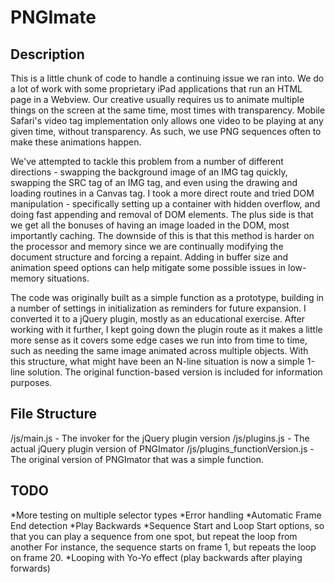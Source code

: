 PNGImate
========

Description
-----------
This is a little chunk of code to handle a continuing issue we ran into. We do a lot of work with some proprietary iPad applications that run an HTML page in a Webview. Our creative usually requires us to animate multiple things on the screen at the same time, most times with transparency. Mobile Safari's video tag implementation only allows one video to be playing at any given time, without transparency. As such, we use PNG sequences often to make these animations happen.

We've attempted to tackle this problem from a number of different directions - swapping the background image of an IMG tag quickly, swapping the SRC tag of an IMG tag, and even using the drawing and loading routines in a Canvas tag. I took a more direct route and tried DOM manipulation - specifically setting up a container with hidden overflow, and doing fast appending and removal of DOM elements. The plus side is that we get all the bonuses of having an image loaded in the DOM, most importantly caching. The downside of this is that this method is harder on the processor and memory since we are continually modifying the document structure and forcing a repaint. Adding in buffer size and animation speed options can help mitigate some possible issues in low-memory situations.

The code was originally built as a simple function as a prototype, building in a number of settings in initialization as reminders for future expansion. I converted it to a jQuery plugin, mostly as an educational exercise. After working with it further, I kept going down the plugin route as it makes a little more sense as it covers some edge cases we run into from time to time, such as needing the same image animated across multiple objects. With this structure, what might have been an N-line situation is now a simple 1-line solution. The original function-based version is included for information purposes.


File Structure
--------------
/js/main.js - The invoker for the jQuery plugin version
/js/plugins.js - The actual jQuery plugin version of PNGImator
/js/plugins_functionVersion.js - The original version of PNGImator that was a simple function.


TODO
----
*More testing on multiple selector types
*Error handling
*Automatic Frame End detection
*Play Backwards
*Sequence Start and Loop Start options, so that you can play a sequence from one spot, but repeat the loop from another
For instance, the sequence starts on frame 1, but repeats the loop on frame 20.
*Looping with Yo-Yo effect (play backwards after playing forwards)